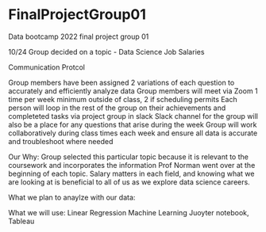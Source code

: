 # FinalProjectGroup01
Data bootcamp 2022 final project group 01

10/24
Group decided on a topic - Data Science Job Salaries

Communication Protcol 

Group members have been assigned 2 variations of each question to accurately and efficiently analyze data 
Group members will meet via Zoom 1 time per week minimum outside of class, 2 if scheduling permits
Each person will loop in the rest of the group on their achievements and completeted tasks via project group in slack
Slack channel for the group will also be a place for any questions that arise during the week 
Group will work collaboratively during class times each week and ensure all data is accurate and troubleshoot where needed


Our Why:
Group selected this particular topic because it is relevant to the coursework and incorporates the information Prof Norman went over at the beginning of each topic. Salary matters in each field, and knowing what we are looking at is beneficial to all of us as we explore data science careers. 


What we plan to anaylze with our data: 


What we will use:
Linear Regression Machine Learning 
Juoyter notebook, Tableau 









